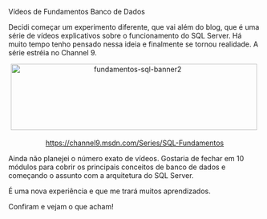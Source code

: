 <a link='https://blogs.msdn.microsoft.com/fcatae/2014/04/29/vdeos-de-fundamentos-banco-de-dados/'>Vídeos de Fundamentos Banco de Dados</a>
<p>Decidi come&ccedil;ar um experimento diferente, que vai al&eacute;m do blog, que &eacute; uma s&eacute;rie de v&iacute;deos explicativos sobre o funcionamento do SQL Server. H&aacute; muito tempo tenho pensado nessa ideia e finalmente se tornou realidade. A s&eacute;rie estr&eacute;ia no Channel 9.</p>
<p align="center"><a href="https://msdnshared.blob.core.windows.net/media/MSDNBlogsFS/prod.evol.blogs.msdn.com/CommunityServer.Blogs.Components.WeblogFiles/00/00/01/28/29/metablogapi/7144.fundamentos-sql-banner2_46E3675B.png"><img style="border: 0px currentcolor" title="fundamentos-sql-banner2" src="https://msdnshared.blob.core.windows.net/media/MSDNBlogsFS/prod.evol.blogs.msdn.com/CommunityServer.Blogs.Components.WeblogFiles/00/00/01/28/29/metablogapi/3730.fundamentos-sql-banner2_thumb_4E274F28.png" alt="fundamentos-sql-banner2" width="491" height="132" border="0" /></a>&nbsp;</p>
<p align="center"><a title="https://channel9.msdn.com/Series/SQL-Fundamentos" href="https://channel9.msdn.com/Series/SQL-Fundamentos">https://channel9.msdn.com/Series/SQL-Fundamentos</a></p>
<p>Ainda n&atilde;o planejei o n&uacute;mero exato de v&iacute;deos. Gostaria de fechar em 10 m&oacute;dulos para cobrir os principais conceitos de banco de dados e come&ccedil;ando o assunto com a arquitetura do SQL Server.</p>
<p>&Eacute; uma nova experi&ecirc;ncia e que me trar&aacute; muitos aprendizados.</p>
<p>Confiram e vejam o que acham!</p>
